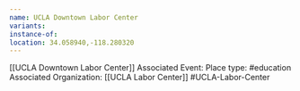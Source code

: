 ```yaml
---
name: UCLA Downtown Labor Center
variants: 
instance-of: 
location: 34.058940,-118.280320
---
```

[[UCLA Downtown Labor Center]]
Associated Event: 
Place type: #education
Associated Organization: 
[[UCLA Labor Center]]
#UCLA-Labor-Center